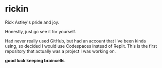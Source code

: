 # rickin
Rick Astley's pride and joy.

Honestly, just go see it for yourself.

Had never really used GitHub, but had an account that I've been kinda using, so decided I would use Codespaces instead of Replit.
This is the first repository that actually was a project I was working on.

__good luck keeping braincells__
